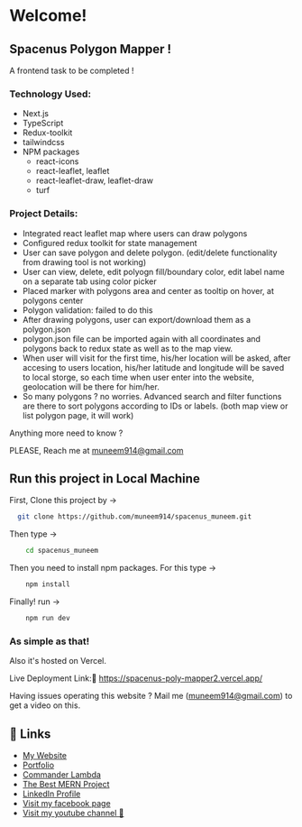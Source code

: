 
# Welcome! 
## Spacenus Polygon Mapper !
A frontend task to be completed !
### Technology Used: 
- Next.js
- TypeScript
- Redux-toolkit
- tailwindcss
- NPM packages
    - react-icons
    - react-leaflet, leaflet
    - react-leaflet-draw, leaflet-draw
    - turf
### Project Details: 
- Integrated react leaflet map where users can draw polygons
- Configured redux toolkit for state management
- User can save polygon and delete polygon. (edit/delete functionality from drawing tool is not working)
- User can view, delete, edit polyogn fill/boundary color, edit label name on a separate tab using color picker
- Placed marker with polygons area and center as tooltip on hover, at polygons center
- Polygon validation: failed to do this
- After drawing polygons, user can export/download them as a polygon.json
- polygon.json file can be imported again with all coordinates and polygons back to redux state as well as to the map view.
- When user will visit for the first time, his/her location will be asked, after accesing to users location, his/her latitude and longitude will be saved to local storge, so each time when user enter into the website, geolocation will be there for him/her.
- So many polygons ? no worries. Advanced search and filter functions are there to sort polygons according to IDs or labels. (both map view or list polygon page, it will work)

Anything more need to know ? 

PLEASE, 
Reach me at muneem914@gmail.com

## Run this project in Local Machine

First, Clone this project by ->

```bash
  git clone https://github.com/muneem914/spacenus_muneem.git
```
Then type ->
```bash
    cd spacenus_muneem
```
Then you need to install npm packages. For this type ->
```bash
    npm install
```
Finally! run ->
```bash
    npm run dev
```
### As simple as that!

Also it's hosted on Vercel.

Live Deployment Link:🚀 https://spacenus-poly-mapper2.vercel.app/

Having issues operating this website ? Mail me (muneem914@gmail.com) to get a video on this. 
## 🔗 Links
 - [My Website](https://abirs-personal-portfolio.netlify.app/)
 - [Portfolio](https://abirs-portfolio-page.netlify.app/)
 - [Commander Lambda](https://commander-lambda.vercel.app/ )
 - [The Best MERN Project ](https://drive.google.com/drive/folders/1wBX4bxqTgz7Q-tgrpwBavZYsRtPIIof7?usp=sharing)
 - [LinkedIn Profile ](https://www.linkedin.com/in/muneem-hussain/)
 - [Visit my facebook page ](https://www.facebook.com/EchoingTales)
 - [Visit my youtube channel 🥰 ](https://www.youtube.com/@TalesInEcho)
